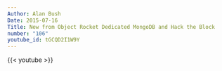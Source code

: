 ```yaml
---
Author: Alan Bush
Date: 2015-07-16
Title: New from Object Rocket Dedicated MongoDB and Hack the Block
number: "106"
youtube_id: tGCQD2I1W9Y
---
```


{{< youtube >}}
